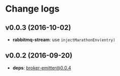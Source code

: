# Change logs

## v0.0.3 (2016-10-02)
* **rabbitmq-stream**: use `injectMarathonEnv(entry)`

## v0.0.2 (2016-09-20)
* **deps**: broker-emitter@0.0.4
